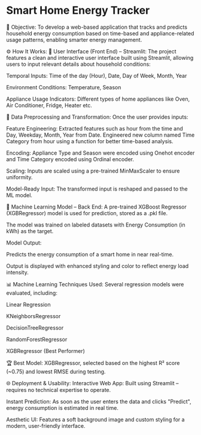 # Smart Home Energy Tracker
📌 Objective:
To develop a web-based application that tracks and predicts household energy consumption based on time-based and appliance-related usage patterns, enabling smarter energy management.

⚙️ How It Works:
🔹 User Interface (Front End) – Streamlit:
The project features a clean and interactive user interface built using Streamlit, allowing users to input relevant details about household conditions:

Temporal Inputs: Time of the day (Hour), Date, Day of Week, Month, Year

Environment Conditions: Temperature, Season

Appliance Usage Indicators: Different types of home appliances like Oven, Air Conditioner, Fridge, Heater etc.

🔹 Data Preprocessing and Transformation:
Once the user provides inputs:

Feature Engineering: Extracted features such as hour from the time and Day, Weekday, Month, Year from Date. Engineered new column named Time Category from hour using a function for better time-based analysis.

Encoding: Appliance Type and Season were encoded using Onehot encoder and Time Category encoded using Ordinal encoder.

Scaling: Inputs are scaled using a pre-trained MinMaxScaler to ensure uniformity.

Model-Ready Input: The transformed input is reshaped and passed to the ML model.

🧠 Machine Learning Model – Back End:
A pre-trained XGBoost Regressor (XGBRegressor) model is used for prediction, stored as a .pkl file.

The model was trained on labeled datasets with Energy Consumption (in kWh) as the target.

Model Output:

Predicts the energy consumption of a smart home in near real-time.

Output is displayed with enhanced styling and color to reflect energy load intensity.

📊 Machine Learning Techniques Used:
Several regression models were evaluated, including:

Linear Regression

KNeighborsRegressor

DecisionTreeRegressor

RandomForestRegressor

XGBRegressor (Best Performer)

🏆 Best Model:
XGBRegressor, selected based on the highest R² score (~0.75) and lowest RMSE during testing.

🌐 Deployment & Usability:
Interactive Web App: Built using Streamlit – requires no technical expertise to operate.

Instant Prediction: As soon as the user enters the data and clicks "Predict", energy consumption is estimated in real time.

Aesthetic UI: Features a soft background image and custom styling for a modern, user-friendly interface.
